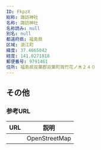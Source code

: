 ```yaml
---
ID: FkpzX
総称: 諏訪神社
名称: 諏訪神社
名称読み: null
別名: null
都道府県: 福島県
区域: 浪江町
緯度: 37.4665042
経度: 141.0271818
郵便番号: 9791461
住所: 福島県双葉郡双葉町両竹花ノ木２４０
---
```


## その他

### 参考URL

| URL | 説明          |
| --- | ------------- |
|     | OpenStreetMap |
